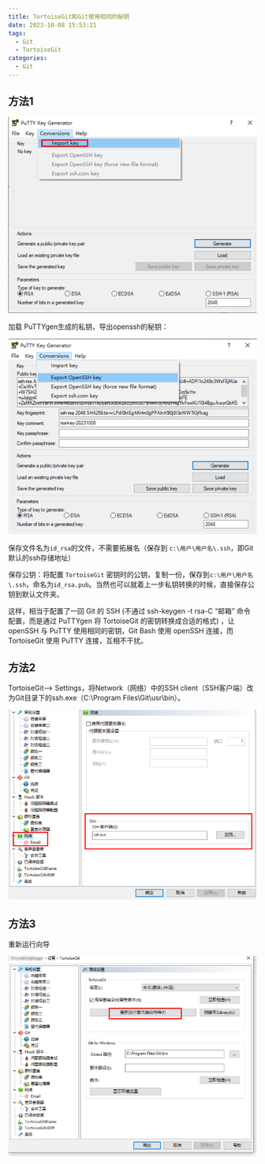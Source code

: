 ```yaml
---
title: TortoiseGit和Git使用相同的秘钥
date: 2023-10-08 15:53:21
tags:
  - Git
  - TortoiseGit
categories:
  - Git
---
```


## 方法1

![Snipaste_2023-10-08_15-32-57.png](/img1/Snipaste_2023-10-08_15-32-57.png)

加载 PuTTYgen生成的私钥，导出openssh的秘钥：

![Snipaste_2023-10-08_15-34-10.png](/img1/Snipaste_2023-10-08_15-34-10.png)

保存文件名为`id_rsa`的文件，不需要拓展名（保存到 `c:\用户\用户名\.ssh`，即Git默认的ssh存储地址）

保存公钥：将配置 `TortoiseGit` 密钥时的公钥，复制一份，保存到`c:\用户\用户名\.ssh`，命名为`id_rsa.pub`。当然也可以就着上一步私钥转换的时候，直接保存公钥到默认文件夹。

这样，相当于配置了一回 Git 的 SSH (不通过 ssh-keygen -t rsa-C “邮箱” 命令配置，而是通过 PuTTYgen 将 TortoiseGit 的密钥转换成合适的格式) ，让 openSSH 与 PuTTY 使用相同的密钥，Git Bash 使用 openSSH 连接，而 TortoiseGit 使用 PuTTY 连接，互相不干扰。

## 方法2

TortoiseGit--> Settings，将Network（网络）中的SSH client（SSH客户端）改为Git目录下的ssh.exe（C:\Program Files\Git\usr\bin）。

![Snipaste_2023-10-08_15-50-28.png](/img1/Snipaste_2023-10-08_15-50-28.png)

## 方法3

重新运行向导

![C:\Program Files\Git\usr\bin](/img1/Snipaste_2023-10-08_15-49-06.png)